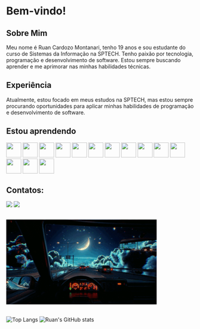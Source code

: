 # Bem-vindo!

## Sobre Mim

Meu nome é Ruan Cardozo Montanari, tenho 19 anos e sou estudante do curso de Sistemas da Informação na SPTECH. Tenho paixão por tecnologia, programação e desenvolvimento de software. Estou sempre buscando aprender e me aprimorar nas minhas habilidades técnicas.

## Experiência

Atualmente, estou focado em meus estudos na SPTECH, mas estou sempre procurando oportunidades para aplicar minhas habilidades de programação e desenvolvimento de software.

## Estou aprendendo

<link rel="stylesheet" href="https://cdn.jsdelivr.net/gh/devicons/devicon@v2.15.1/devicon.min.css">
                               
<img height="40px" width="40px" src="https://cdn.jsdelivr.net/gh/devicons/devicon/icons/html5/html5-original.svg" /> <img height="40px" width="40px" src="https://cdn.jsdelivr.net/gh/devicons/devicon/icons/css3/css3-original.svg" /> <img height="40px" width="40px" src="https://cdn.jsdelivr.net/gh/devicons/devicon/icons/javascript/javascript-original.svg" /> <img height="40px" width="40px" src="https://cdn.jsdelivr.net/gh/devicons/devicon/icons/nodejs/nodejs-original.svg" /> <img height="40px" width="40px" src="https://cdn.jsdelivr.net/gh/devicons/devicon/icons/arduino/arduino-original.svg" /> <img height="40px" width="40px" src="https://cdn.jsdelivr.net/gh/devicons/devicon/icons/kotlin/kotlin-original.svg" /> <img height="40px" width="40px" src="https://cdn.jsdelivr.net/gh/devicons/devicon/icons/python/python-original.svg" /> <img height="40px" width="40px" src="https://cdn.jsdelivr.net/gh/devicons/devicon/icons/mysql/mysql-original.svg" /> <img height="40px" width="40px" src="https://cdn.jsdelivr.net/gh/devicons/devicon/icons/docker/docker-original.svg" /> <img height="40px" width="40px" src="https://cdn.jsdelivr.net/gh/devicons/devicon/icons/rstudio/rstudio-original.svg" /> <img height="40px" width="40px" src="https://cdn.jsdelivr.net/gh/devicons/devicon/icons/bash/bash-original.svg" /> <img height="40px" width="40px" src="https://cdn.jsdelivr.net/gh/devicons/devicon/icons/linux/linux-original.svg" /> <img height="40px" width="40px" src="https://cdn.jsdelivr.net/gh/devicons/devicon/icons/slack/slack-original.svg" /> <img height="40px" width="40px" src="https://cdn.jsdelivr.net/gh/devicons/devicon/icons/jira/jira-original.svg" />
                  
## Contatos:

<div>
<a href = "mailto:rmontanari@f3capital.com.br"><img loading="lazy" src="https://img.shields.io/badge/Microsoft_Outlook-0078D4?style=for-the-badge&logo=microsoft-outlook&logoColor=white" target="_blank"></a>
<a href="https://www.linkedin.com/in/ruan-cardozo-montanari/" target="_blank"><img loading="lazy" src="https://img.shields.io/badge/LinkedIn-0077B5?style=for-the-badge&logo=linkedin&logoColor=white" target="_blank"></a>   

  
</div>

##

<img width="80%" src="giphy.gif">

##

![Top Langs](https://github-readme-stats.vercel.app/api/top-langs/?username=ruancrdz&layout=donut&theme=github_dark)   ![Ruan's GitHub stats](https://github-readme-stats.vercel.app/api?username=ruancrdz&theme=github_dark&show_icons=true)
